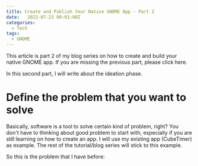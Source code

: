 ```yaml
---
title: Create and Publish Your Native GNOME App - Part 2
date:   2023-07-23 00:01:00Z
categories:
  - Tech
tags:
  - GNOME
---
```


This article is part 2 of my blog series on how to create and build your native GNOME app. If you are missing the previous part, please click here.

In this second part, I will write about the ideation phase.

# Define the problem that you want to solve

Basically, software is a tool to solve certain kind of problem, right? You don't have to thinking about good problem to start with, especially if you are still learning on how to create an app. I will use my existing app (CubeTimer) as example. The rest of the tutorial/blog series will stick to this example.

So this is the problem that I have before:

